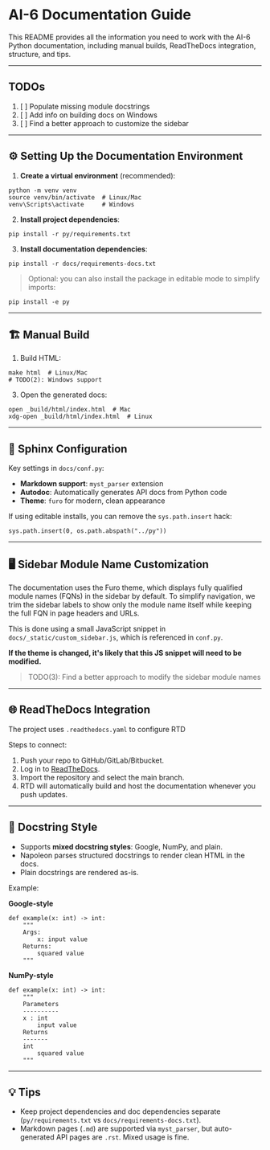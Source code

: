 # AI-6 Documentation Guide

This README provides all the information you need to work with the AI-6 Python documentation, including manual builds, ReadTheDocs integration, structure, and tips.

---

## TODOs

 1. [ ] Populate missing module docstrings
 2. [ ] Add info on building docs on Windows
 3. [ ] Find a better approach to customize the sidebar

---

## ⚙️ Setting Up the Documentation Environment

1. **Create a virtual environment** (recommended):

```
python -m venv venv
source venv/bin/activate  # Linux/Mac
venv\Scripts\activate     # Windows
```

2. **Install project dependencies**:

```
pip install -r py/requirements.txt
```

3. **Install documentation dependencies**:

```
pip install -r docs/requirements-docs.txt
```

> Optional: you can also install the package in editable mode to simplify imports:

```
pip install -e py
```

---

## 🏗 Manual Build

1. Build HTML:

```
make html  # Linux/Mac
# TODO(2): Windows support
```

3. Open the generated docs:

```
open _build/html/index.html  # Mac
xdg-open _build/html/index.html  # Linux
```

---

## 📖 Sphinx Configuration

Key settings in `docs/conf.py`:

- **Markdown support**: `myst_parser` extension  
- **Autodoc**: Automatically generates API docs from Python code  
- **Theme**: `furo` for modern, clean appearance  

If using editable installs, you can remove the `sys.path.insert` hack:

```
sys.path.insert(0, os.path.abspath("../py"))
```

---

## 🖥 Sidebar Module Name Customization

The documentation uses the Furo theme, which displays fully qualified module names (FQNs) in the sidebar by default. To simplify navigation, we trim the sidebar labels to show only the module name itself while keeping the full FQN in page headers and URLs.

This is done using a small JavaScript snippet in `docs/_static/custom_sidebar.js`, which is referenced in `conf.py`.

**If the theme is changed, it's likely that this JS snippet will need to be modified.**

> TODO(3): Find a better approach to modify the sidebar module names

---

## 🌐 ReadTheDocs Integration

The project uses `.readthedocs.yaml` to configure RTD

Steps to connect:

1. Push your repo to GitHub/GitLab/Bitbucket.  
2. Log in to [ReadTheDocs](https://readthedocs.org/).  
3. Import the repository and select the main branch.  
4. RTD will automatically build and host the documentation whenever you push updates.  

---

## 🔧 Docstring Style

- Supports **mixed docstring styles**: Google, NumPy, and plain.  
- Napoleon parses structured docstrings to render clean HTML in the docs.  
- Plain docstrings are rendered as-is.  

Example:

**Google-style**
```
def example(x: int) -> int:
    """
    Args:
        x: input value
    Returns:
        squared value
    """
```

**NumPy-style**
```
def example(x: int) -> int:
    """
    Parameters
    ----------
    x : int
        input value
    Returns
    -------
    int
        squared value
    """
```

---

## 💡 Tips

- Keep project dependencies and doc dependencies separate (`py/requirements.txt` vs `docs/requirements-docs.txt`).  
- Markdown pages (`.md`) are supported via `myst_parser`, but auto-generated API pages are `.rst`. Mixed usage is fine.  
